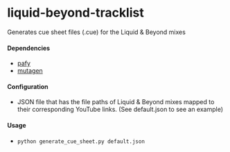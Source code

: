 # liquid-beyond-tracklist
Generates cue sheet files (.cue) for the Liquid &amp; Beyond mixes

#### Dependencies
+ [pafy](https://pypi.python.org/pypi/pafy/0.4.2)
+ [mutagen](https://pypi.python.org/pypi/mutagen/1.31)

#### Configuration
+ JSON file that has the file paths of Liquid & Beyond mixes mapped to their corresponding YouTube links. (See default.json to see an example)


#### Usage
+ `python generate_cue_sheet.py default.json`
